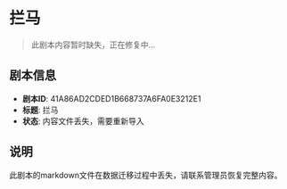 # 拦马

> 此剧本内容暂时缺失，正在修复中...

## 剧本信息
- **剧本ID**: 41A86AD2CDED1B668737A6FA0E3212E1
- **标题**: 拦马
- **状态**: 内容文件丢失，需要重新导入

## 说明
此剧本的markdown文件在数据迁移过程中丢失，请联系管理员恢复完整内容。
